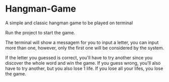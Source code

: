# Hangman-Game
 A simple and classic hangman game to be played on terminal

Run the project to start the game.

The terminal will show a messagem for you to input a letter, you can input more than one, however, only the first one will be considered by the system.

If the letter you guessed is correct, you'll have to try another since you discover the whole word and win the game.
If you guess wrong, you'll also have to try another, but you also lose 1 life.
If you lose all your lifes, you lose the game.